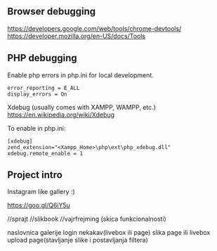 ## Browser debugging

https://developers.google.com/web/tools/chrome-devtools/
https://developer.mozilla.org/en-US/docs/Tools

## PHP debugging

Enable php errors in php.ini for local development.
```
error_reporting = E_ALL
display_errors = On
```

Xdebug (usually comes with XAMPP, WAMPP, etc.)  
https://en.wikipedia.org/wiki/Xdebug

To enable in php.ini:
```
[xdebug]
zend_extension="<Xampp_Home>\php\ext\php_xdebug.dll"
xdebug.remote_enable = 1
```

## Project intro

Instagram like gallery :)

https://goo.gl/Q6iY5u


//sprajt
//slikbook
//vajrfrejming (skica funkcionalnosti)

naslovnica galerije
login nekakav(livebox ili page)
slika page ili livebox
upload page(stavljanje slike i postavljanja filtera)